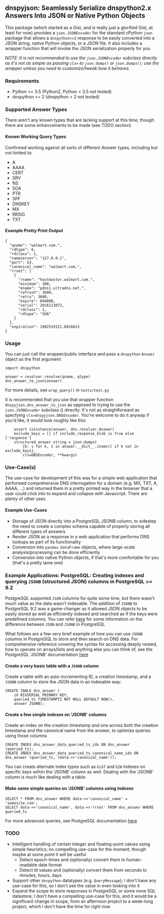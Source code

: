 ## dnspyjson: Seamlessly Serialize dnspython2.x Answers Into JSON or Native Python Objects

This package (which started as a Gist, and is really just a glorified Gist, at least for now) provides a `json.JSONEncoder` for the standard cPython `json` package that allows a `dnspython>=2` response to be easily converted into a JSON string, native Python objects, or a JSON file. It also includes a wrapper function that will invoke the JSON serialization properly for you

*NOTE: It is not recommended to use the `json.JSONEncoder` subclass directly as it's not as simple as passing `cls=` to `json.dump()` or `json.dumps()`; use the wrapper unless you need to customize/tweak how it behaves*


### Requirements

 * Python >= 3.5 (Python2, Python < 3.5 not tested)
 * dnspython >= 2 (dnspython < 2 not tested)

### Supported Answer Types

There aren't any known types that are lacking support at this time, though there are some enhancements to be made (see TODO section)

#### Known Working Query Types

Confirmed working against all sorts of different Answer types, including but not limited to:

 - A
 - AAAA
 - CERT
 - SRV
 - NS
 - SOA
 - PTR
 - SPF
 - DNSKEY
 - MX
 - RRSIG
 - TXT

#### Example Pretty Print Output

```
{
  "qname": "walmart.com.",
  "rdtype": 6,
  "rdclass": 1,
  "nameserver": "127.0.0.1",
  "port": 53,
  "canonical_name": "walmart.com.",
  "rrset": [
    {
      "rname": "hostmaster.walmart.com.",
      "minimum": 300,
      "mname": "pdns1.ultradns.net.",
      "refresh": 3600,
      "retry": 3600,
      "expire": 604800,
      "serial": 2016113072,
      "rdclass": 1,
      "rdtype": "SOA"
    }
  ],
  "expiration": 1602519121.0416613
}
```

### Usage

You can just call the wrapper/public interface and pass a `dnspython` `Answer` object as the first argument:

```
import dnspython

answer = resolver.resolve(qname, qtype)
dns_answer_to_json(answer)
```

For more details, see `wrap_query()` in `tests/test.py`

It is recommended that you use that wrapper function `dnspyjson.dns_answer_to_json` as opposed to trying to use the `json.JSONEncoder` subclass () directly. It's not as straightforward as specfying `cls=dnspyjson.DNSEncoder`. You're welcome to do it anyway if you'd like, it would look roughly like this:

```
    assert isinstance(answer, dns.resolver.Answer)
    exclude_keys = [] if include_response_blob is True else ['response']
    structured_answer_string = json.dumps(
        {k: v for k, v in answer.__dict__.items() if k not in exclude_keys},
        cls=DNSEncoder, **kwargs)
```

### Use-Case(s)

The use-case for development of this was for a simple web application that performed comprehensive DNS interrogation for a domain (e.g. MX, TXT, A, AAAA, ...) and returned them in a pretty printed way in the browser that a user could click into to expand and collapse with Javascript. There are plenty of other uses

#### Example Use-Cases

* Storage of JSON directly into a PostgreSQL JSONB column, to sidestep the need to create a complex schema capable of properly storing all different types of answers
* Render JSON as a response in a web application that performs DNS lookups as part of its functionality
* Conversion into `pandas.DataFrame` objects, where large-scale analysis/processing can be done efficiently
* Conversion into native Python objects, if that's more comfortable for you (that's a pretty lame one)

### Example Applications: PostgreSQL: Creating indexes and querying `JSONB` (structured JSON) columns in PostgreSQL >= 9.2

PostgreSQL supported `JSON` columns for quite some time, but there wasn't much value as the data wasn't indexable. The addition of `JSONB` to PostgreSQL 9.2 was a game-changer as it allowed JSON objects to be easily stored as well as efficiently indexed and searched as if the keys were predefined columns. You can refer [here](https://www.postgresql.org/docs/9.4/datatype-json.html) for some information on the difference between `JSON` and `JSONB` in PostgreSQL

What follows are a few *very* brief example of how you can use `JSONB` columns in PostgreSQL to store and then search on DNS data. For comprehensive reference covering the syntax for accessing deeply nested, how to operate on arrays/lists and anything else you can think of, see the PostgreSQL 'JSONB' documentation [here](https://www.postgresql.org/docs/current/functions-json.html)

#### Create a very basic table with a `JSONB` column

Create a table with an auto-incrementing ID, a creation timestamp, and a `JSONB` column to store the JSON data in an indexable way:

```
CREATE TABLE dns_answer (
    id BIGSERIAL PRIMARY KEY,
    queried_ts TIMESTAMPTZ NOT NULL DEFAULT NOW(),
    answer JSONB);
```

#### Create a few simple indexes on 'JSONB' columns

Create an index on the creation timestamp and one across both the creation timestamp and the canonical name from the answer, to optimize queries using those columns

```
CREATE INDEX dns_answer_data_queried_ts_idx ON dns_answer (queried_ts);
CREATE INDEX dns_answer_data_queried_ts_canonical_name_idx ON dns_answer (queried_ts, (data->>'canonical_name'));
```

You can create alternate index types such as `GiST` and `GIN` indexes on specific keys within the 'JSONB' column as well. Dealing with the 'JSONB' column is much like dealing with a table.

#### Make some simple queries on 'JSONB' columns using indexes


```
SELECT * FROM dns_answer WHERE data->>'canonical_name' = 'somesite.com';
SELECT data->>'canonical_name', data->>'rrset' FROM dns_answer WHERE queried_ts
```

For more advanced queries, see PostgreSQL documentation [here](https://www.postgresql.org/docs/current/functions-json.html)

### TODO

- Intelligent handling of certain integer and floating-point values using simple heuristics; no compelling use-case for the moment, though maybe at some point it will be useful
  - Detect epoch-times and (optionally) convert them to human-readable date format
  - Detect ttl values and (optionally) convert them from seconds to minutes, hours, days
- Support other `dnspython` datatypes (e.g. `QueryMessage`); I don't have any use-case for this, so I don't see the value in even looking into it
- Expand the scope to store responses in PostgreSQL or some none SQL datastore; I don't have a compelling use-case for this, and it would be a significant change in scope, from an afternoon project to a week-long project, which I don't have the time for right now